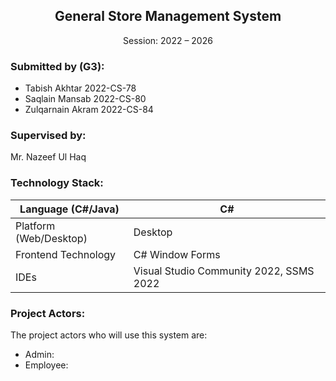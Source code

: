 <div align="center">
<h2> General Store Management System </h2>
Session: 2022 – 2026 
</div>

### Submitted by (G3):  
- Tabish Akhtar 2022-CS-78 
- Saqlain Mansab 2022-CS-80 
- Zulqarnain Akram 2022-CS-84 


### Supervised by: 
Mr. Nazeef Ul Haq 

### Technology Stack:
| Language (C#/Java) | C# |
|---|---|
| Platform (Web/Desktop) | Desktop |
| Frontend Technology | C# Window Forms |
| IDEs | Visual Studio Community 2022, SSMS 2022 |

### Project Actors: 
The project actors who will use this system are: 
- Admin: 
- Employee: 

<!-- 
<div align="center">
Department of Computer Science <br>
University of Engineering and Technology  
Lahore Pakistan 
</div> -->